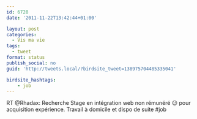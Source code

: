 ```yaml
---
id: 6728
date: '2011-11-22T13:42:44+01:00'

layout: post
categories:
  - Vis ma vie
tags:
  - tweet
format: status
publish_social: no
guid: 'http://tweets.local/?birdsite_tweet=138975704485335041'

birdsite_hashtags:
    - job
---
```


RT @Rhadax: Recherche Stage en intégration web non rémunéré 😉 pour acquisition expérience. Travail à domicile et dispo de suite #job